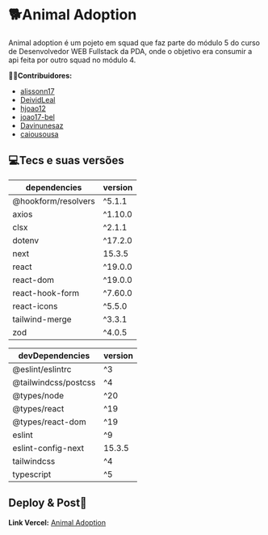 # 🐕Animal Adoption

Animal adoption é um pojeto em squad que faz parte do módulo 5 do curso de Desenvolvedor WEB Fullstack da PDA, onde o objetivo era consumir a api feita por outro squad no módulo 4.

**🤝🏾Contribuidores:**
- [alissonn17](https://github.com/alissonn17)
- [DeividLeal](https://github.com/DeividLeal)
- [hjoao12](https://github.com/hjoao12)
- [joao17-bel](https://github.com/joao17-bel)
- [Davinunesaz](https://github.com/Davinunesaz)
- [caiousousa](https://github.com/caiousousa)

## 💻Tecs e suas versões 

|    dependencies   |   version   |
|-------------------|-------------|
|@hookform/resolvers|   ^5.1.1    |
|      axios        |   ^1.10.0   |
|      clsx         |   ^2.1.1    |
|     dotenv        |   ^17.2.0   |
|      next         |    15.3.5   |
|      react        |   ^19.0.0   |
|    react-dom      |   ^19.0.0   |
|   react-hook-form |   ^7.60.0   |
|    react-icons    |   ^5.5.0    |
|   tailwind-merge  |   ^3.3.1    |
|       zod         |   ^4.0.5    |


|  devDependencies   |   version   |
|--------------------|-------------|
|  @eslint/eslintrc  |     ^3      |
|@tailwindcss/postcss|     ^4      |
|    @types/node     |    ^20      |
|    @types/react    |    ^19      |
|    @types/react-dom|    ^19      |
|     eslint         |     ^9      |
| eslint-config-next |   15.3.5    |
|     tailwindcss    |     ^4      |
|     typescript     |      ^5     |

## Deploy & Post🚀

**Link Vercel:** [Animal Adoption](https://vercel.com/alissonn17s-projects/animal-adoption/7ELeFfNo6swtLLgux14QCSgcwTqU)